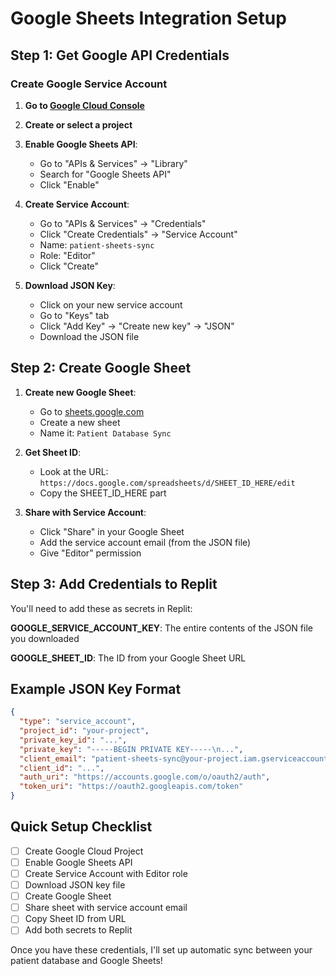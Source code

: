 # Google Sheets Integration Setup

## Step 1: Get Google API Credentials

### Create Google Service Account
1. **Go to [Google Cloud Console](https://console.cloud.google.com)**
2. **Create or select a project**
3. **Enable Google Sheets API**:
   - Go to "APIs & Services" → "Library"
   - Search for "Google Sheets API"
   - Click "Enable"

4. **Create Service Account**:
   - Go to "APIs & Services" → "Credentials"
   - Click "Create Credentials" → "Service Account"
   - Name: `patient-sheets-sync`
   - Role: "Editor"
   - Click "Create"

5. **Download JSON Key**:
   - Click on your new service account
   - Go to "Keys" tab
   - Click "Add Key" → "Create new key" → "JSON"
   - Download the JSON file

## Step 2: Create Google Sheet

1. **Create new Google Sheet**:
   - Go to [sheets.google.com](https://sheets.google.com)
   - Create a new sheet
   - Name it: `Patient Database Sync`

2. **Get Sheet ID**:
   - Look at the URL: `https://docs.google.com/spreadsheets/d/SHEET_ID_HERE/edit`
   - Copy the SHEET_ID_HERE part

3. **Share with Service Account**:
   - Click "Share" in your Google Sheet
   - Add the service account email (from the JSON file)
   - Give "Editor" permission

## Step 3: Add Credentials to Replit

You'll need to add these as secrets in Replit:

**GOOGLE_SERVICE_ACCOUNT_KEY**: The entire contents of the JSON file you downloaded

**GOOGLE_SHEET_ID**: The ID from your Google Sheet URL

## Example JSON Key Format
```json
{
  "type": "service_account",
  "project_id": "your-project",
  "private_key_id": "...",
  "private_key": "-----BEGIN PRIVATE KEY-----\n...",
  "client_email": "patient-sheets-sync@your-project.iam.gserviceaccount.com",
  "client_id": "...",
  "auth_uri": "https://accounts.google.com/o/oauth2/auth",
  "token_uri": "https://oauth2.googleapis.com/token"
}
```

## Quick Setup Checklist
- [ ] Create Google Cloud Project
- [ ] Enable Google Sheets API
- [ ] Create Service Account with Editor role
- [ ] Download JSON key file
- [ ] Create Google Sheet
- [ ] Share sheet with service account email
- [ ] Copy Sheet ID from URL
- [ ] Add both secrets to Replit

Once you have these credentials, I'll set up automatic sync between your patient database and Google Sheets!